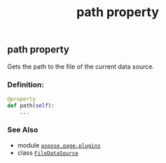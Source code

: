 ﻿---
title: path property
second_title: Aspose.Page for Python via .NET API References
description: 
type: docs
weight: 40
url: /python-net/aspose.page.plugins/filedatasource/path/
is_root: false
---

## path property


Gets the path to the file of the current data source.
### Definition:
```python
@property
def path(self):
    ...
```

### See Also
* module [`aspose.page.plugins`](../../)
* class [`FileDataSource`](/page/python-net/aspose.page.plugins/filedatasource)
